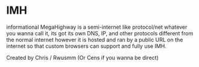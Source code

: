# IMH
informational MegaHighway is a semi-internet like protocol/net whatever you wanna call it, its got its own DNS, IP, and other protocols different from the normal internet however it is hosted and ran by a public URL on the internet so that custom browsers can support and fully use IMH.

Created by Chris / Rwusmm (Or Cens if you wanna be direct)
